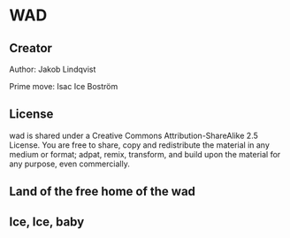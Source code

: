 # WAD

## Creator

Author: Jakob Lindqvist

Prime move: Isac Ice Boström

## License 
wad is shared under a Creative Commons Attribution-ShareAlike 2.5 License. You are free to share, copy and redistribute the material in any medium or format; adpat, remix, transform, and build upon the material for any purpose, even commercially.

## Land of the free home of the wad


## Ice, Ice, baby
